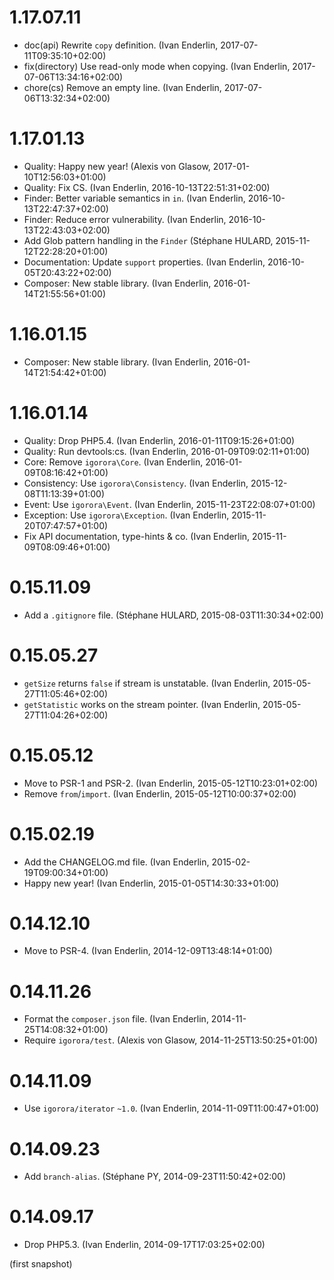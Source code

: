 # 1.17.07.11

  * doc(api) Rewrite `copy` definition. (Ivan Enderlin, 2017-07-11T09:35:10+02:00)
  * fix(directory) Use read-only mode when copying. (Ivan Enderlin, 2017-07-06T13:34:16+02:00)
  * chore(cs) Remove an empty line. (Ivan Enderlin, 2017-07-06T13:32:34+02:00)

# 1.17.01.13

  * Quality: Happy new year! (Alexis von Glasow, 2017-01-10T12:56:03+01:00)
  * Quality: Fix CS. (Ivan Enderlin, 2016-10-13T22:51:31+02:00)
  * Finder: Better variable semantics in `in`. (Ivan Enderlin, 2016-10-13T22:47:37+02:00)
  * Finder: Reduce error vulnerability. (Ivan Enderlin, 2016-10-13T22:43:03+02:00)
  * Add Glob pattern handling in the `Finder` (Stéphane HULARD, 2015-11-12T22:28:20+01:00)
  * Documentation: Update `support` properties. (Ivan Enderlin, 2016-10-05T20:43:22+02:00)
  * Composer: New stable library. (Ivan Enderlin, 2016-01-14T21:55:56+01:00)

# 1.16.01.15

  * Composer: New stable library. (Ivan Enderlin, 2016-01-14T21:54:42+01:00)

# 1.16.01.14

  * Quality: Drop PHP5.4. (Ivan Enderlin, 2016-01-11T09:15:26+01:00)
  * Quality: Run devtools:cs. (Ivan Enderlin, 2016-01-09T09:02:11+01:00)
  * Core: Remove `igorora\Core`. (Ivan Enderlin, 2016-01-09T08:16:42+01:00)
  * Consistency: Use `igorora\Consistency`. (Ivan Enderlin, 2015-12-08T11:13:39+01:00)
  * Event: Use `igorora\Event`. (Ivan Enderlin, 2015-11-23T22:08:07+01:00)
  * Exception: Use `igorora\Exception`. (Ivan Enderlin, 2015-11-20T07:47:57+01:00)
  * Fix API documentation, type-hints & co. (Ivan Enderlin, 2015-11-09T08:09:46+01:00)

# 0.15.11.09

  * Add a `.gitignore` file. (Stéphane HULARD, 2015-08-03T11:30:34+02:00)

# 0.15.05.27

  * `getSize` returns `false` if stream is unstatable. (Ivan Enderlin, 2015-05-27T11:05:46+02:00)
  * `getStatistic` works on the stream pointer. (Ivan Enderlin, 2015-05-27T11:04:26+02:00)

# 0.15.05.12

  * Move to PSR-1 and PSR-2. (Ivan Enderlin, 2015-05-12T10:23:01+02:00)
  * Remove `from`/`import`. (Ivan Enderlin, 2015-05-12T10:00:37+02:00)

# 0.15.02.19

  * Add the CHANGELOG.md file. (Ivan Enderlin, 2015-02-19T09:00:34+01:00)
  * Happy new year! (Ivan Enderlin, 2015-01-05T14:30:33+01:00)

# 0.14.12.10

  * Move to PSR-4. (Ivan Enderlin, 2014-12-09T13:48:14+01:00)

# 0.14.11.26

  * Format the `composer.json` file. (Ivan Enderlin, 2014-11-25T14:08:32+01:00)
  * Require `igorora/test`. (Alexis von Glasow, 2014-11-25T13:50:25+01:00)

# 0.14.11.09

  * Use `igorora/iterator` `~1.0`. (Ivan Enderlin, 2014-11-09T11:00:47+01:00)

# 0.14.09.23

  * Add `branch-alias`. (Stéphane PY, 2014-09-23T11:50:42+02:00)

# 0.14.09.17

  * Drop PHP5.3. (Ivan Enderlin, 2014-09-17T17:03:25+02:00)

(first snapshot)
